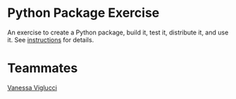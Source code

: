 # Python Package Exercise

An exercise to create a Python package, build it, test it, distribute it, and use it. See [instructions](./instructions.md) for details.

# Teammates 
[Vanessa Viglucci](github.com/VanessaViglucci)
